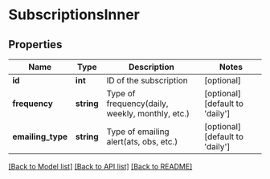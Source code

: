 # SubscriptionsInner

## Properties
Name | Type | Description | Notes
------------ | ------------- | ------------- | -------------
**id** | **int** | ID of the subscription | [optional] 
**frequency** | **string** | Type of frequency(daily, weekly, monthly, etc.) | [optional] [default to 'daily']
**emailing_type** | **string** | Type of emailing alert(ats, obs, etc.) | [optional] [default to 'daily']

[[Back to Model list]](../README.md#documentation-for-models) [[Back to API list]](../README.md#documentation-for-api-endpoints) [[Back to README]](../README.md)


